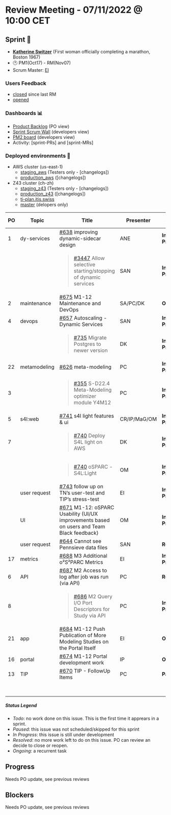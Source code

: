 # Review Meeting - 07/11/2022 @ 10:00 CET

## Sprint 🏃

- [**Katherine Switzer**](https://www.youtube.com/watch?v=fOGXvBAmTsY)  (First woman officially completing a marathon, Boston 1967)
- 🕐 PM1(Oct17) - RM(Nov07)
- Scrum Master: [EI](https://github.com/elisabettai)

### Users Feedback

- [closed](https://github.com/pulls?q=is%3Apr+archived%3Afalse+user%3AITISFoundation+closed%3A%3E2022-10-07) since last RM
- [opened](https://github.com/ITISFoundation/osparc-issues/issues?q=is%3Aissue+is%3Aopen+sort%3Areactions)

### Dashboards 📊

- [Product Backlog](https://github.com/orgs/ITISFoundation/projects/3) (PO view)
- [Sprint Scrum Wall](https://app.zenhub.com/workspaces/osparc---scrum-wall-5c9260f3d76ef51f6b0fe78d/board?repos=118596920,174557929,151701223,135289610,118910047,181836792,167586968) (developers view)
- [PM2 board](https://github.com/orgs/ITISFoundation/projects/9) (developers view)
- Activity: [sprint-PRs] and [sprint-MRs]

### Deployed environments 🚀

- AWS cluster (us-east-1)
  - [staging_aws](https://staging.osparc.io) (Testers only - [changelogs])
  - [production_aws](https://osparc.io) ([changelogs])
- Z43 cluster (ch-zh)
  - [staging_z43](http://osparc-staging.speag.com) (Testers only - [changelogs])
  - [production_z43](http://osparc.speag.com) ([changelogs])
  - [ti-plan.itis.swiss](http://ti-plan.itis.swiss)
  - [master](https://osparc-master.speag.com) (delopers only)

| PO  | Topic        | Title                                                                                      | Presenter | Status          | Duration | Start-Time |
| --- | ------------ | ------------------------------------------------------------------------------------------ | --------- | --------------- | -------- | ---------- |
| 1   | dy-services  | [#638] improving dynamic-sidecar design                                                    | ANE       | **In Progress** | 3 min    |  10:05     |
|     |              | <blockquote>[#3447] Allow selective starting/stopping of dynamic services</blockquote>     | SAN       | **In Progress** | 7 min    |  10:08     |
| 2   | maintenance  | [#675] M1-12 Maintenance and DevOps                                                        | SA/PC/DK  | **Ongoing**     | 5 min    |  10:15     |
| 4   | devops       | [#657] Autoscaling - Dynamic Services                                                      | SAN       | **In Progress** | 3 min    |  10:20     |
|     |              | <blockquote>[#735] Migrate Postgres to newer version</blockquote>                          | DK        | **In Progress** | 2 min    |  10:23     |
| 22  | metamodeling | [#626] meta-modeling                                                                       | PC        | **In Progress** | 5 min    |  10:25     |
| 3   |              | <blockquote>[#355] S-D22.4 Meta-Modeling optimizer module Y4M12</blockquote>               | PC        | **In Progress** | 5 min    |  10:30     |
| 5   | s4l:web      | [#741] s4l light features & ui                                                             | CR/IP/MaG/OM | **In Progress** | 15 min   |  10:35  |
| 7   |              | <blockquote>[#740] Deploy S4L light on AWS</blockquote>                                    | DK        | **In Progress** | 3 min    |    10:50   |
|     |              | <blockquote>[#740] oSPARC - S4L:Light</blockquote>                                         | OM        | **In Progress** | 3 min    |    10:53   |
|     | user request | [#743] follow up on TN’s user-test and TIP’s stress-test                                   | EI        | **In Progress** | 2 min    |    10:56   |
|     | UI           | [#671] M1-12: oSPARC Usability (UI/UX improvements based on users and Team Black feedback) | OM        | **In Progress** | 8 min    |    10:58   |
|     | user request | [#644] Cannot see Pennsieve data files                                                     | SAN       | **Resolved**    | 2 min    |    11:06   |
| 17  | metrics      | [#688] M3 Additional o²S²PARC Metrics                                                      | EI        | **In Progress** | 3 min    |    11:08   |
| 6   | API          | [#687] M2 Access to log after job was run (via API)                                        | PC        | **Resolved**    | 5 min    |    11:11   |
| 8   |              | <blockquote>[#686] M2 Query I/O Port Descriptors for Study via API</blockquote>            | PC        | **In Progress** | 3 min    |    11:16   |
| 21  | app          | [#684] M1-12 Push Publication of More Modeling Studies on the Portal Itself                | EI        | **Ongoing**     | 1 min    |    11:19   |
| 16  | portal       | [#674] M1-12 Portal development work                                                       | IP        | **Ongoing**     | 3 min    |    11:20   |
| 13  | TIP          | [#670] TIP - FollowUp Items                                                                | PC        | **Paused**      |    |       |
|    |           |                                                                |       |      | END TIME    |    11:23   |

##### Status Legend

- _Todo_: no work done on this issue. This is the first time it apprears in a sprint.
- _Paused_: this issue was not scheduled/skipped for this sprint
- _In Progress_: this issue is still under development
- _Resolved_: no more work left to do on this issue. PO can review an decide to close or reopen.
- _Ongoing_: a recurrent task

[online]: http://status.osparc.io/
[operational]: https://git.speag.com/oSparc/e2e-testing/-/pipelines
[performant]: https://git.speag.com/oSparc/e2e-portal-testing/-/pipelines

## Progress

Needs PO update, see previous reviews

## Blockers

Needs PO update, see previous reviews

[#638]: https://github.com/ITISFoundation/osparc-issues/issues/638
[#3447]: https://github.com/ITISFoundation/osparc-issues/issues/3447
[#675]: https://github.com/ITISFoundation/osparc-issues/issues/675
[#657]: https://github.com/ITISFoundation/osparc-issues/issues/657
[#735]: https://github.com/ITISFoundation/osparc-issues/issues/735
[#626]: https://github.com/ITISFoundation/osparc-issues/issues/626
[#355]: https://github.com/ITISFoundation/osparc-issues/issues/355
[#741]: https://github.com/ITISFoundation/osparc-issues/issues/741
[#740]: https://github.com/ITISFoundation/osparc-issues/issues/740
[#743]: https://github.com/ITISFoundation/osparc-issues/issues/743
[#671]: https://github.com/ITISFoundation/osparc-issues/issues/671
[#644]: https://github.com/ITISFoundation/osparc-issues/issues/644
[#688]: https://github.com/ITISFoundation/osparc-issues/issues/688
[#687]: https://github.com/ITISFoundation/osparc-issues/issues/687
[#686]: https://github.com/ITISFoundation/osparc-issues/issues/686
[#684]: https://github.com/ITISFoundation/osparc-issues/issues/684
[#674]: https://github.com/ITISFoundation/osparc-issues/issues/674
[#670]: https://github.com/ITISFoundation/osparc-issues/issues/670

